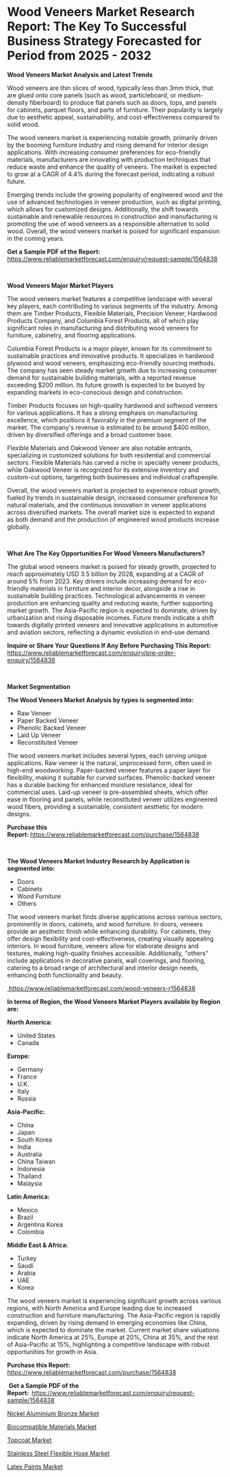 <p><h1>Wood Veneers Market Research Report: The Key To Successful Business Strategy Forecasted for Period from 2025 - 2032</h1></p><p><strong>Wood Veneers Market Analysis and Latest Trends</strong></p>
<p><p>Wood veneers are thin slices of wood, typically less than 3mm thick, that are glued onto core panels (such as wood, particleboard, or medium-density fiberboard) to produce flat panels such as doors, tops, and panels for cabinets, parquet floors, and parts of furniture. Their popularity is largely due to aesthetic appeal, sustainability, and cost-effectiveness compared to solid wood.</p><p>The wood veneers market is experiencing notable growth, primarily driven by the booming furniture industry and rising demand for interior design applications. With increasing consumer preferences for eco-friendly materials, manufacturers are innovating with production techniques that reduce waste and enhance the quality of veneers. The market is expected to grow at a CAGR of 4.4% during the forecast period, indicating a robust future.</p><p>Emerging trends include the growing popularity of engineered wood and the use of advanced technologies in veneer production, such as digital printing, which allows for customized designs. Additionally, the shift towards sustainable and renewable resources in construction and manufacturing is promoting the use of wood veneers as a responsible alternative to solid wood. Overall, the wood veneers market is poised for significant expansion in the coming years.</p></p>
<p><strong>Get a Sample PDF of the Report:&nbsp;</strong> <a href="https://www.reliablemarketforecast.com/enquiry/request-sample/1564838?utm_campaign=1130&utm_medium=2&utm_source=Github&utm_content=ia&utm_term=02042025&utm_id=wood-veneers">https://www.reliablemarketforecast.com/enquiry/request-sample/1564838</a></p>
<p>&nbsp;</p>
<p><strong>Wood Veneers Major Market Players</strong></p>
<p><p>The wood veneers market features a competitive landscape with several key players, each contributing to various segments of the industry. Among them are Timber Products, Flexible Materials, Precision Veneer, Hardwood Products Company, and Columbia Forest Products, all of which play significant roles in manufacturing and distributing wood veneers for furniture, cabinetry, and flooring applications.</p><p>Columbia Forest Products is a major player, known for its commitment to sustainable practices and innovative products. It specializes in hardwood plywood and wood veneers, emphasizing eco-friendly sourcing methods. The company has seen steady market growth due to increasing consumer demand for sustainable building materials, with a reported revenue exceeding $200 million. Its future growth is expected to be buoyed by expanding markets in eco-conscious design and construction.</p><p>Timber Products focuses on high-quality hardwood and softwood veneers for various applications. It has a strong emphasis on manufacturing excellence, which positions it favorably in the premium segment of the market. The company's revenue is estimated to be around $400 million, driven by diversified offerings and a broad customer base.</p><p>Flexible Materials and Oakwood Veneer are also notable entrants, specializing in customized solutions for both residential and commercial sectors. Flexible Materials has carved a niche in specialty veneer products, while Oakwood Veneer is recognized for its extensive inventory and custom-cut options, targeting both businesses and individual craftspeople.</p><p>Overall, the wood veneers market is projected to experience robust growth, fueled by trends in sustainable design, increased consumer preference for natural materials, and the continuous innovation in veneer applications across diversified markets. The overall market size is expected to expand as both demand and the production of engineered wood products increase globally.</p></p>
<p>&nbsp;</p>
<p><strong>What Are The Key Opportunities For Wood Veneers Manufacturers?</strong></p>
<p><p>The global wood veneers market is poised for steady growth, projected to reach approximately USD 3.5 billion by 2028, expanding at a CAGR of around 5% from 2023. Key drivers include increasing demand for eco-friendly materials in furniture and interior decor, alongside a rise in sustainable building practices. Technological advancements in veneer production are enhancing quality and reducing waste, further supporting market growth. The Asia-Pacific region is expected to dominate, driven by urbanization and rising disposable incomes. Future trends indicate a shift towards digitally printed veneers and innovative applications in automotive and aviation sectors, reflecting a dynamic evolution in end-use demand.</p></p>
<p><strong>Inquire or Share Your Questions If Any Before Purchasing This Report:</strong> <a href="https://www.reliablemarketforecast.com/enquiry/pre-order-enquiry/1564838?utm_campaign=1130&utm_medium=2&utm_source=Github&utm_content=ia&utm_term=02042025&utm_id=wood-veneers">https://www.reliablemarketforecast.com/enquiry/pre-order-enquiry/1564838</a></p>
<p>&nbsp;</p>
<p><strong>Market Segmentation</strong></p>
<p><strong>The Wood Veneers Market Analysis by types is segmented into:</strong></p>
<p><ul><li>Raw Veneer</li><li>Paper Backed Veneer</li><li>Phenolic Backed Veneer</li><li>Laid Up Veneer</li><li>Reconstituted Veneer</li></ul></p>
<p><p>The wood veneers market includes several types, each serving unique applications. Raw veneer is the natural, unprocessed form, often used in high-end woodworking. Paper-backed veneer features a paper layer for flexibility, making it suitable for curved surfaces. Phenolic-backed veneer has a durable backing for enhanced moisture resistance, ideal for commercial uses. Laid-up veneer is pre-assembled sheets, which offer ease in flooring and panels, while reconstituted veneer utilizes engineered wood fibers, providing a sustainable, consistent aesthetic for modern designs.</p></p>
<p><strong>Purchase this Report:&nbsp;</strong><a href="https://www.reliablemarketforecast.com/purchase/1564838?utm_campaign=1130&utm_medium=2&utm_source=Github&utm_content=ia&utm_term=02042025&utm_id=wood-veneers">https://www.reliablemarketforecast.com/purchase/1564838</a></p>
<p>&nbsp;</p>
<p><strong>The Wood Veneers Market Industry Research by Application is segmented into:</strong></p>
<p><ul><li>Doors</li><li>Cabinets</li><li>Wood Furniture</li><li>Others</li></ul></p>
<p><p>The wood veneers market finds diverse applications across various sectors, prominently in doors, cabinets, and wood furniture. In doors, veneers provide an aesthetic finish while enhancing durability. For cabinets, they offer design flexibility and cost-effectiveness, creating visually appealing interiors. In wood furniture, veneers allow for elaborate designs and textures, making high-quality finishes accessible. Additionally, "others" include applications in decorative panels, wall coverings, and flooring, catering to a broad range of architectural and interior design needs, enhancing both functionality and beauty.</p></p>
<p><a href="https://www.reliablemarketforecast.com/wood-veneers-r1564838?utm_campaign=1130&utm_medium=2&utm_source=Github&utm_content=ia&utm_term=02042025&utm_id=wood-veneers">&nbsp;https://www.reliablemarketforecast.com/wood-veneers-r1564838</a></p>
<p><strong>In terms of Region, the Wood Veneers Market Players available by Region are:</strong></p>
<p>
    <p> <strong> North America: </strong>
        <ul>
            <li>United States</li>
            <li>Canada</li>
        </ul>
        </p> 
    <p> <strong> Europe: </strong>
        <ul>
            <li>Germany</li>
            <li>France</li>
            <li>U.K.</li>
            <li>Italy</li>
            <li>Russia</li>
        </ul>
        </p> 
    <p> <strong> Asia-Pacific: </strong>
        <ul>
            <li>China</li>
            <li>Japan</li>
            <li>South Korea</li>
            <li>India</li>
            <li>Australia</li>
            <li>China Taiwan</li>
            <li>Indonesia</li>
            <li>Thailand</li>
            <li>Malaysia</li>
        </ul>
        </p> 
    <p> <strong> Latin America: </strong>
        <ul>
            <li>Mexico</li>
            <li>Brazil</li>
            <li>Argentina Korea</li>
            <li>Colombia</li>
        </ul>
        </p> 
    <p> <strong> Middle East & Africa: </strong>
        <ul>
            <li>Turkey</li>
            <li>Saudi</li>
            <li>Arabia</li>
            <li>UAE</li>
            <li>Korea</li>
        </ul>
    </p>
    </p>
<p><p>The wood veneers market is experiencing significant growth across various regions, with North America and Europe leading due to increased construction and furniture manufacturing. The Asia-Pacific region is rapidly expanding, driven by rising demand in emerging economies like China, which is expected to dominate the market. Current market share valuations indicate North America at 25%, Europe at 20%, China at 35%, and the rest of Asia-Pacific at 15%, highlighting a competitive landscape with robust opportunities for growth in Asia.</p></p>
<p><strong>Purchase this Report: </strong><a href="https://www.reliablemarketforecast.com/purchase/1564838?utm_campaign=1130&utm_medium=2&utm_source=Github&utm_content=ia&utm_term=02042025&utm_id=wood-veneers">https://www.reliablemarketforecast.com/purchase/1564838</a></p>
<p>&nbsp;<strong>Get a Sample PDF of the Report:&nbsp;&nbsp;</strong><a href="https://www.reliablemarketforecast.com/enquiry/request-sample/1564838?utm_campaign=1130&utm_medium=2&utm_source=Github&utm_content=ia&utm_term=02042025&utm_id=wood-veneers">https://www.reliablemarketforecast.com/enquiry/request-sample/1564838</a></p>
<p><strong></strong></p>
<p><p><a href="https://github.com/heeildannas/Market-Research-Report-List-1/blob/main/nickel-aluminium-bronze-market.md?utm_campaign=1130&utm_medium=2&utm_source=Github&utm_content=ia&utm_term=02042025&utm_id=wood-veneers">Nickel Aluminium Bronze Market</a></p><p><a href="https://github.com/astadtetcha28/Market-Research-Report-List-1/blob/main/biocompatible-materials-market.md?utm_campaign=1130&utm_medium=2&utm_source=Github&utm_content=ia&utm_term=02042025&utm_id=wood-veneers">Biocompatible Materials Market</a></p><p><a href="https://github.com/ceranamaduvq/Market-Research-Report-List-1/blob/main/topcoat-market.md?utm_campaign=1130&utm_medium=2&utm_source=Github&utm_content=ia&utm_term=02042025&utm_id=wood-veneers">Topcoat Market</a></p><p><a href="https://github.com/geresalgieaz/Market-Research-Report-List-1/blob/main/stainless-steel-flexible-hose-market.md?utm_campaign=1130&utm_medium=2&utm_source=Github&utm_content=ia&utm_term=02042025&utm_id=wood-veneers">Stainless Steel Flexible Hose Market</a></p><p><a href="https://github.com/sibellanikmn/Market-Research-Report-List-1/blob/main/latex-paints-market.md?utm_campaign=1130&utm_medium=2&utm_source=Github&utm_content=ia&utm_term=02042025&utm_id=wood-veneers">Latex Paints Market</a></p></p>